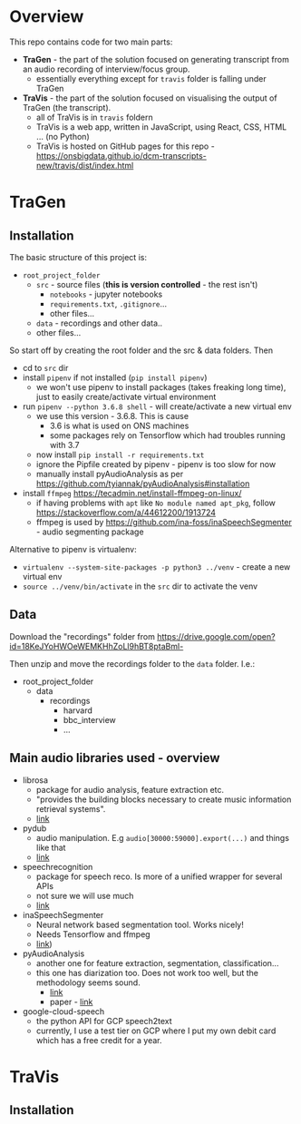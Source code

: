 # Overview

This repo contains code for two main parts:
- **TraGen** - the part of the solution focused on generating transcript from an audio recording of interview/focus group. 
  - essentially everything except for `travis` folder is falling under TraGen
- **TraVis** - the part of the solution focused on visualising the output of TraGen (the transcript).
  - all of TraVis is in `travis` foldern
  - TraVis is a web app, written in JavaScript, using React, CSS, HTML ... (no Python)
  - TraVis is hosted on GitHub pages for this repo - https://onsbigdata.github.io/dcm-transcripts-new/travis/dist/index.html 

# TraGen

## Installation

The basic structure of this project is:
* `root_project_folder`
    * `src` - source files (**this is version controlled** - the rest isn't)
        * `notebooks` - jupyter notebooks
        * `requirements.txt`, `.gitignore`...
        * other files...
    * `data` - recordings and other data..
    *  other files...

So start off by creating the root folder and the src & data folders. Then
* cd to `src` dir
* install `pipenv` if not installed (`pip install pipenv`)
    * we won't use pipenv to install packages (takes freaking long time), just
    to easily create/activate virtual environment
* run `pipenv --python 3.6.8 shell` - will create/activate a new virtual env
    * we use this version - 3.6.8. This is cause
        * 3.6 is what is used on ONS machines
        * some packages rely on Tensorflow which had troubles running with 3.7
    * now install `pip install -r requirements.txt`
    * ignore the Pipfile created by pipenv - pipenv is too slow for now
    * manually install pyAudioAnalysis as per https://github.com/tyiannak/pyAudioAnalysis#installation
* install `ffmpeg` https://tecadmin.net/install-ffmpeg-on-linux/
    * if having problems with `apt` like `No module named apt_pkg`, follow
    https://stackoverflow.com/a/44612200/1913724
    * ffmpeg is used by https://github.com/ina-foss/inaSpeechSegmenter -
    audio segmenting package


Alternative to pipenv is virtualenv:
* `virtualenv --system-site-packages -p python3 ../venv` - create a new virtual env
* `source ../venv/bin/activate` in the `src` dir to activate the venv

## Data

Download the "recordings" folder from https://drive.google.com/open?id=18KeJYoHWOeWEMKHhZoLl9hBT8ptaBml-

Then unzip and move the recordings folder to the `data` folder. I.e.:

* root_project_folder
    * data
        * recordings
            * harvard
            * bbc_interview
            * ...

## Main audio libraries used - overview

* librosa
    * package for audio analysis, feature extraction etc.
    * "provides the building blocks necessary to create music information
    retrieval systems".
    * [link](https://librosa.github.io/librosa/)
* pydub
    * audio manipulation. E.g `audio[30000:59000].export(...)` and things like that
    * [link](https://github.com/jiaaro/pydub)
* speechrecognition
    * package for speech reco. Is more of a unified wrapper for several APIs
    * not sure we will use much
    * [link](https://realpython.com/python-speech-recognition/)
* inaSpeechSegmenter
    * Neural network based segmentation tool. Works nicely!
    * Needs Tensorflow and ffmpeg
    * [link](https://github.com/ina-foss/inaSpeechSegmenter))
* pyAudioAnalysis
    * another one for feature extraction, segmentation, classification...
    * this one has diarization too. Does not work too well, but the methodology
    seems sound.
        * [link](https://github.com/tyiannak/pyAudioAnalysis/wiki)
        * paper - [link](https://journals.plos.org/plosone/article?id=10.1371/journal.pone.0144610)
* google-cloud-speech
    * the python API for GCP speech2text
    * currently, I use a test tier on GCP where I put my own debit card
    which has a free credit for a year.
    
# TraVis

## Installation

